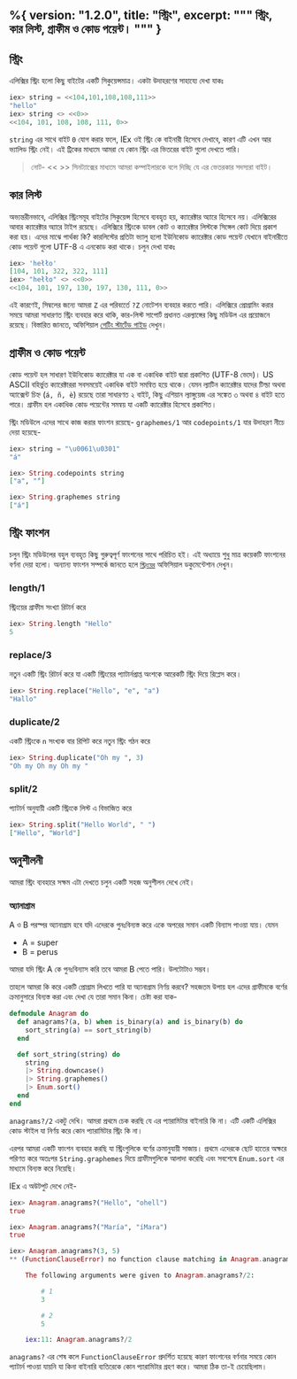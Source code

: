 %{
  version: "1.2.0",
  title: "স্ট্রিং",
  excerpt: """
  স্ট্রিং, কার লিস্ট, গ্রাফীম ও কোড পয়েন্ট।
  """
}
---

## স্ট্রিং

এলিক্সির স্ট্রিং হলো কিছু বাইটের একটি সিকুয়েন্সমাত্র। একটা উদাহরণের সাহায্যে দেখা যাকঃ  

```elixir
iex> string = <<104,101,108,108,111>>
"hello"
iex> string <> <<0>>
<<104, 101, 108, 108, 111, 0>>
```

`string` এর সাথে বাইট `0` যোগ করার ফলে, IEx ওই স্ট্রিং কে বাইনারী হিসেবে দেখাবে, কারণ এটি এখন আর ভ্যালিড স্ট্রিং নেই। এই ট্রিকের মাধ্যমে আমরা যে কোন স্ট্রিং এর ভিতরের বাইট গুলো দেখতে পারি।

>নোট- << >> সিনট্যাক্সের মাধ্যমে আমরা কম্পাইলারকে বলে দিচ্ছি যে এর ভেতরকার সদস্যরা বাইট।

## কার লিস্ট

অভ্যন্তরীনভাবে, এলিক্সির স্ট্রিংসমূহ বাইটের সিকুয়েন্স হিসেবে ব্যবহৃত হয়, ক্যারেক্টার অ্যারে হিসেবে নয়।
এলিক্সিরের আবার ক্যারেক্টার অ্যারে টাইপ রয়েছে।
এলিক্সিরে স্ট্রিংকে ডাবল কোট ও ক্যারেক্টার লিস্টকে সিঙ্গেল কোট দিয়ে প্রকাশ করা হয়।
এদের মাঝে পার্থক্য কি? কারলিস্টের প্রতিটা ভ্যালু হলো ইউনিকোড ক্যারেক্টার কোড পয়েন্ট যেখানে বাইনারীতে কোড পয়েন্ট গুলো  UTF-8 এ এনকোড করা থাকে।
চলুন দেখা যাকঃ

```elixir
iex> 'hełło'
[104, 101, 322, 322, 111]
iex> "hełło" <> <<0>>
<<104, 101, 197, 130, 197, 130, 111, 0>>
```

এই কারণেই, সিম্বলের জন্যে আমরা `Z` এর পরিবর্তেে `?Z` নোটেশন ব্যবহার করতে পারি।
এলিক্সিরে প্রোগ্রামিং করার সময়ে আমরা সাধারণত স্ট্রিং ব্যবহার করে থাকি, কার-লিস্ট সাপোর্ট প্রধানত এরল্যাঙ্গের কিছু মডিউল এর প্রয়োজনে রয়েছে।
বিস্তারিত জানতে, অফিশিয়াল [গেটিং স্টার্টেড গাইড](http://elixir-lang.org/getting-started/binaries-strings-and-char-lists.html) দেখুন।  

## গ্রাফীম ও কোড পয়েন্ট

কোড পয়েন্ট হল সাধারণ ইউনিকোড ক্যারেক্টার যা এক বা একাধিক বাইট দ্বারা প্রকাশিত (UTF-8 ভেদে)। US ASCII বহির্ভুত ক্যারেক্টাররা সবসময়েই একাধিক বাইট সমন্বিত হয়ে থাকে। যেমন ল্যাটিন ক্যারেক্টার যাদের টিল্ডা অথবা অ্যাক্সেন্ট চিহ্ন (`á, ñ, è`) রয়েছে তারা সাধারণত ২ বাইট, কিছু এশিয়ান ল্যাঙ্গুয়েজ এর সঙ্কেত ৩ অথবা ৪ বাইট হতে পারে। গ্রাফীম হল একাধিক কোড পয়েন্টের সমন্বয় যা একটি ক্যারেক্টার হিসেবে প্রকাশিত।

স্ট্রিং মডিউলে এদের সাথে কাজ করার ফাংশন রয়েছে- `graphemes/1` আর `codepoints/1` যার উদাহরণ নীচে দেয়া হয়েছে-

```elixir
iex> string = "\u0061\u0301"
"á"

iex> String.codepoints string
["a", "́"]

iex> String.graphemes string
["á"]
```

## স্ট্রিং ফাংশন

চলুন স্ট্রিং মডিউলের বহুল ব্যবহৃত কিছু গুরুত্বপূর্ণ ফাংশনের সাথে পরিচিত হই।
এই অধ্যায়ে শুধু মাত্র কয়েকটি ফাংশনের বর্ণনা দেয়া হলো। অন্যান্য ফাংশন সম্পর্কে জানতে হলে [`স্ট্রিংয়ের`](https://hexdocs.pm/elixir/String.html) অফিসিয়াল ডকুমেন্টেশান দেখুন।

### length/1

স্ট্রিংয়ের গ্রাফীম সংখ্যা রিটার্ন করে

```elixir
iex> String.length "Hello"
5
```

### replace/3

নতুন একটি স্ট্রিং রিটার্ন করে যা একটি স্ট্রিংয়ের প্যাটার্নপ্রাপ্ত অংশকে আরেকটি স্ট্রিং দিয়ে রিপ্লেস করে।

```elixir
iex> String.replace("Hello", "e", "a")
"Hallo"
```

### duplicate/2

একটি স্ট্রিংকে `n` সংখ্যক বার রিপিট করে নতুন স্ট্রিং গঠন করে

```elixir
iex> String.duplicate("Oh my ", 3)
"Oh my Oh my Oh my "
```

### split/2

প্যাটার্ন অনুযায়ী একটি স্ট্রিংকে  লিস্ট এ বিভাজিত করে

```elixir
iex> String.split("Hello World", " ")
["Hello", "World"]
```

## অনুশীলনী

আমরা স্ট্রিং ব্যবহারে সক্ষম এটা দেখতে চলুন একটি সহজ অনুশীলন দেখে নেই।

### অ্যানাগ্রাম

A ও B পরস্পর অ্যানাগ্রাম হবে যদি এদেরকে পুনঃবিন্যস্ত করে একে অপরের সমান একটি বিন্যাস পাওয়া যায়। যেমন  

+ A = super
+ B = perus

আমরা যদি স্ট্রিং A কে পুনঃবিন্যাস করি তবে আমরা B পেতে পারি। উলটোটাও সম্ভব।

তাহলে আমরা কি করে একটি প্রোগ্রাম লিখতে পারি যা অ্যানাগ্রাম নির্ণয় করবে?
সহজতম উপায় হল এদের গ্রাফীমকে বর্ণের ক্রমানুসারে বিন্যস্ত করা এবং দেখা যে তারা সমান কিনা। চেষ্টা করা যাক-  

```elixir
defmodule Anagram do
  def anagrams?(a, b) when is_binary(a) and is_binary(b) do
    sort_string(a) == sort_string(b)
  end

  def sort_string(string) do
    string
    |> String.downcase()
    |> String.graphemes()
    |> Enum.sort()
  end
end
```

`anagrams?/2` একটু দেখি। আমরা প্রথমে চেক করছি যে এর প্যারামিটার বাইনারি কি না। এটি একটি এলিক্সির কোড স্টাইল যা নির্ণয় করে কোন প্যারামিটার স্ট্রিং কি না।

এরপর আমরা একটি ফাংশন ব্যবহার করছি যা স্ট্রিংগুলিকে বর্ণের ক্রমানুযায়ী সাজায়। প্রথমে এদেরকে ছোট হাতের অক্ষরে পরিণত করে অতঃপর `String.graphemes` দিয়ে গ্রাফীমগুলিকে আলাদা করেছি এবং সবশেষে `Enum.sort` এর মাধ্যমে বিন্যস্ত করে নিয়েছি।

IEx এ অউটপুট দেখে নেই-

```elixir
iex> Anagram.anagrams?("Hello", "ohell")
true

iex> Anagram.anagrams?("María", "íMara")
true

iex> Anagram.anagrams?(3, 5)
** (FunctionClauseError) no function clause matching in Anagram.anagrams?/2

    The following arguments were given to Anagram.anagrams?/2:

        # 1
        3

        # 2
        5

    iex:11: Anagram.anagrams?/2
```

`anagrams?` এর শেষ কলে  `FunctionClauseError` প্রদর্শিত হয়েছে কারণ ফাংশনের বর্ণনার সময়ে কোন প্যাটার্ন পাওয়া যায়নি যা কিনা বাইনারি ব্যতিরেকে কোন প্যারামিটার গ্রহণ করে। আমরা ঠিক তা-ই চেয়েছিলাম।
